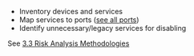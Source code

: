 - Inventory devices and services  
- Map services to ports ([see all ports](../6%20Top%2025%20Ports%20-%20Detailed%20Explanations%20and%20Best%20Practices))  
- Identify unnecessary/legacy services for disabling

See [3.3 Risk Analysis Methodologies](3.3%20Risk%20Analysis%20Methodologies.md)